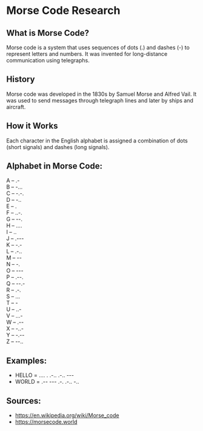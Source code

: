 # Morse Code Research

## What is Morse Code?
Morse code is a system that uses sequences of dots (.) and dashes (-) to represent letters and numbers. It was invented for long-distance communication using telegraphs.

## History
Morse code was developed in the 1830s by Samuel Morse and Alfred Vail. It was used to send messages through telegraph lines and later by ships and aircraft.

## How it Works
Each character in the English alphabet is assigned a combination of dots (short signals) and dashes (long signals).

## Alphabet in Morse Code:
A – .-  
B – -...  
C – -.-.  
D – -..  
E – .  
F – ..-.  
G – --.  
H – ....  
I – ..  
J – .---  
K – -.-  
L – .-..  
M – --  
N – -.  
O – ---  
P – .--.  
Q – --.-  
R – .-.  
S – ...  
T – -  
U – ..-  
V – ...-  
W – .--  
X – -..-  
Y – -.--  
Z – --..

## Examples:
- HELLO = .... . .-.. .-.. ---  
- WORLD = .-- --- .-. .-.. -..

## Sources:
- https://en.wikipedia.org/wiki/Morse_code
- https://morsecode.world

